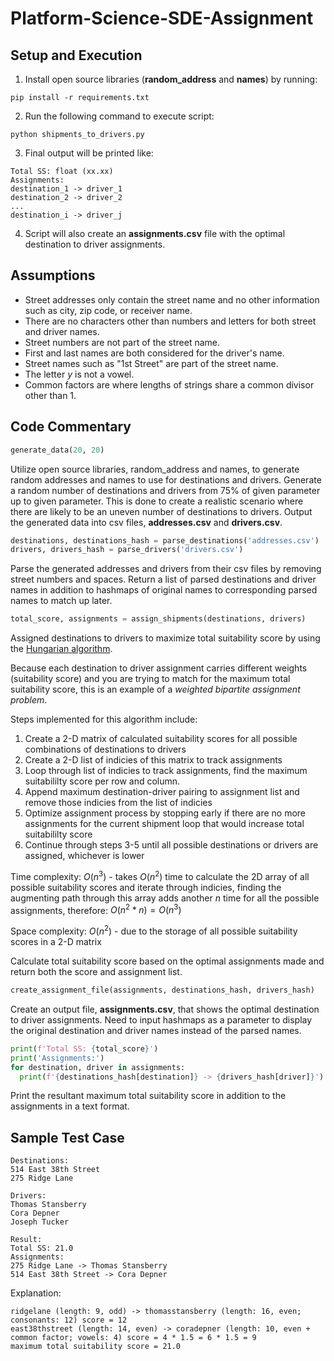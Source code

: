 # Platform-Science-SDE-Assignment

## Setup and Execution
1. Install open source libraries (**random_address** and **names**) by running:
```console
pip install -r requirements.txt
```
2. Run the following command to execute script: 
```console
python shipments_to_drivers.py
```
3. Final output will be printed like: 
```
Total SS: float (xx.xx)
Assignments:
destination_1 -> driver_1
destination_2 -> driver_2
...
destination_i -> driver_j
```
4. Script will also create an **assignments.csv** file with the optimal destination to driver assignments.

## Assumptions
* Street addresses only contain the street name and no other information such as city, zip code, or receiver name. 
* There are no characters other than numbers and letters for both street and driver names. 
* Street numbers are not part of the street name. 
* First and last names are both considered for the driver's name. 
* Street names such as "1st Street" are part of the street name. 
* The letter *y* is not a vowel.
* Common factors are where lengths of strings share a common divisor other than 1.

## Code Commentary 

```python
generate_data(20, 20)
```
Utilize open source libraries, random_address and names, to generate random addresses and names to use for destinations and drivers.
Generate a random number of destinations and drivers from 75% of given parameter up to given parameter. 
This is done to create a realistic scenario where there are likely to be an uneven number of destinations to drivers. 
Output the generated data into csv files, **addresses.csv** and **drivers.csv**. 
```python
destinations, destinations_hash = parse_destinations('addresses.csv')
drivers, drivers_hash = parse_drivers('drivers.csv')
````
Parse the generated addresses and drivers from their csv files by removing street numbers and spaces. 
Return a list of parsed destinations and driver names in addition to hashmaps of original names to corresponding parsed names to match up later. 
```python
total_score, assignments = assign_shipments(destinations, drivers)
```
Assigned destinations to drivers to maximize total suitability score by using the [Hungarian algorithm](https://en.wikipedia.org/wiki/Hungarian_algorithm).

Because each destination to driver assignment carries different weights (suitability score) and you are trying to match for the maximum total suitability score, this is an example of a *weighted bipartite assignment problem*. 

Steps implemented for this algorithm include: 
1. Create a 2-D matrix of calculated suitability scores for all possible combinations of destinations to drivers
2. Create a 2-D list of indicies of this matrix to track assignments
3. Loop through list of indicies to track assignments, find the maximum suitabililty score per row and column. 
4. Append maximum destination-driver pairing to assignment list and remove those indicies from the list of indicies
5. Optimize assignment process by stopping early if there are no more assignments for the current shipment loop that would increase total suitabililty score 
6. Continue through steps 3-5 until all possible destinations or drivers are assigned, whichever is lower

Time complexity: $O(n^3)$ - takes $O(n^2)$ time to calculate the 2D array of all possible suitability scores and iterate through indicies, finding the augmenting path through this array adds another *n* time for all the possible assignments, therefore: $O(n^2*n)=O(n^3)$

Space complexity: $O(n^2)$ - due to the storage of all possible suitability scores in a 2-D matrix 

Calculate total suitability score based on the optimal assignments made and return both the score and assignment list. 
```python
create_assignment_file(assignments, destinations_hash, drivers_hash)
```
Create an output file, **assignments.csv**, that shows the optimal destination to driver assignments. Need to input hashmaps as a parameter to display the original destination and driver names instead of the parsed names. 
```python 
print(f'Total SS: {total_score}')
print('Assignments:')
for destination, driver in assignments:
  print(f'{destinations_hash[destination]} -> {drivers_hash[driver]}')
```
Print the resultant maximum total suitability score in addition to the assignments in a text format. 

## Sample Test Case
```
Destinations:
514 East 38th Street
275 Ridge Lane

Drivers: 
Thomas Stansberry
Cora Depner
Joseph Tucker

Result: 
Total SS: 21.0
Assignments:
275 Ridge Lane -> Thomas Stansberry
514 East 38th Street -> Cora Depner
```

Explanation: 
```
ridgelane (length: 9, odd) -> thomasstansberry (length: 16, even; consonants: 12) score = 12
east38thstreet (length: 14, even) -> coradepner (length: 10, even + common factor; vowels: 4) score = 4 * 1.5 = 6 * 1.5 = 9
maximum total suitability score = 21.0 
```




